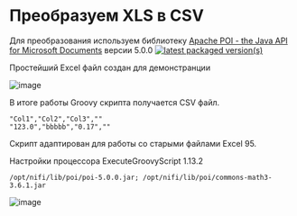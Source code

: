 ﻿# Преобразуем XLS в CSV

Для преобразования используем библиотеку [Apache POI - the Java API for Microsoft Documents](https://poi.apache.org/) версии 5.0.0
[![latest packaged version(s)](https://poi.apache.org/images/project-header.png )](https://archive.apache.org/dist/poi/release/bin/poi-bin-5.0.0-20210120.zip)

Простейший Excel файл создан для демонстранции

![image](https://user-images.githubusercontent.com/6836805/177600089-01809627-4ac6-408a-a545-1e2e2eb41da2.png)

В итоге работы Groovy скрипта получается CSV файл. 
```
"Col1","Col2","Col3",""
"123.0","bbbbb","0.17",""
```

Скрипт адаптирован для работы со старыми файлами Excel 95.

Настройки процессора ExecuteGroovyScript 1.13.2
```
/opt/nifi/lib/poi/poi-5.0.0.jar; /opt/nifi/lib/poi/commons-math3-3.6.1.jar
```

![image](https://user-images.githubusercontent.com/6836805/177602470-8231e833-6a24-4e1d-a4e2-7f7772ebffe6.png)
